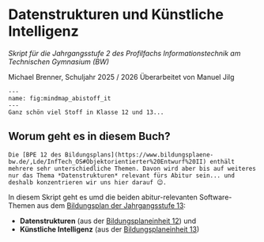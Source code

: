 # Datenstrukturen und Künstliche Intelligenz

*Skript für die Jahrgangsstufe 2 des Profilfachs Informationstechnik am Technischen Gymnasium (BW)*  

Michael Brenner, Schuljahr 2025 / 2026
Überarbeitet von Manuel Jilg

```{figure} figures/mindmap-abitur-it-mermaid.svg
---
name: fig:mindmap_abistoff_it
---
Ganz schön viel Stoff in Klasse 12 und 13...

```

## Worum geht es in diesem Buch?

```{margin}
Die [BPE 12 des Bildungsplans](https://www.bildungsplaene-bw.de/,Lde/InfTech_OS#Objektorientierter%20Entwurf%20II) enthält mehrere sehr unterschiedliche Themen. Davon wird aber bis auf weiteres nur das Thema *Datenstrukturen* relevant fürs Abitur sein... und deshalb konzentrieren wir uns hier darauf 😉.
```

In diesem Skript geht es umd die beiden abitur-relevanten Software-Themen aus dem [Bildungsplan der Jahrgangsstufe 13](https://www.bildungsplaene-bw.de/,Lde/InfTech_OS):

* **Datenstrukturen** (aus der [Bildungsplaneinheit 12](https://www.bildungsplaene-bw.de/,Lde/InfTech_OS#Objektorientierter%20Entwurf%20II)) und
* **Künstliche Intelligenz** (aus der [Bildungsplaneinheit 13](https://www.bildungsplaene-bw.de/,Lde/InfTech_OS#K%C3%BCnstliche%20Intelligenz))
